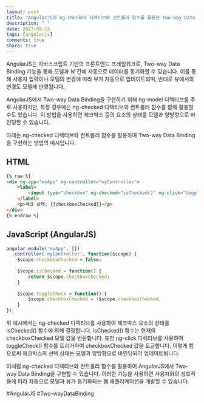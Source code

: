```yaml
---
layout: post
title: "AngularJS의 ng-checked 디렉티브와 컨트롤러 함수를 활용한 Two-way Data Binding 구현 방법"
description: " "
date: 2023-09-15
tags: [angularjs]
comments: true
share: true
---
```


AngularJS는 자바스크립트 기반의 프론트엔드 프레임워크로, Two-way Data Binding 기능을 통해 모델과 뷰 간에 자동으로 데이터를 동기화할 수 있습니다. 이를 통해 사용자 입력이나 모델의 변경에 따라 뷰가 자동으로 업데이트되며, 반대로 뷰에서의 변경도 모델에 반영됩니다.

AngularJS에서 Two-way Data Binding을 구현하기 위해 ng-model 디렉티브를 주로 사용하지만, 특정 경우에는 ng-checked 디렉티브와 컨트롤러 함수를 함께 활용할 수도 있습니다. 이 방법을 사용하면 체크박스 등의 요소의 상태를 모델과 양방향으로 바인딩할 수 있습니다. 

아래는 ng-checked 디렉티브와 컨트롤러 함수를 활용하여 Two-way Data Binding을 구현하는 방법의 예시입니다.

## HTML

```html
{% raw %}
<div ng-app="myApp" ng-controller="myController">
    <label>
        <input type="checkbox" ng-checked="isChecked()" ng-click="toggleCheck()"> 체크박스
    </label>
    <p>체크 상태: {{checkboxChecked}}</p>
</div>
{% endraw %}
```

## JavaScript (AngularJS)

```javascript
angular.module('myApp', [])
  .controller('myController', function($scope) {
    $scope.checkboxChecked = false;
    
    $scope.isChecked = function() {
        return $scope.checkboxChecked;
    }
    
    $scope.toggleCheck = function() {
        $scope.checkboxChecked = !$scope.checkboxChecked;
    }
});
```

위 예시에서는 ng-checked 디렉티브를 사용하여 체크박스 요소의 상태를 isChecked() 함수에 의해 결정합니다. isChecked() 함수는 현재의 checkboxChecked 모델 값을 반환합니다. 또한 ng-click 디렉티브를 사용하여 toggleCheck() 함수를 트리거하여 checkboxChecked 값을 토글합니다. 이렇게 함으로써 체크박스의 선택 상태는 모델과 양방향으로 바인딩되어 업데이트됩니다.

이처럼 ng-checked 디렉티브와 컨트롤러 함수를 활용하여 AngularJS에서 Two-way Data Binding을 구현할 수 있습니다. 이러한 기능을 사용하면 사용자와의 상호작용에 따라 자동으로 모델과 뷰가 동기화되는 웹 애플리케이션을 개발할 수 있습니다.

#AngularJS #Two-wayDataBinding
